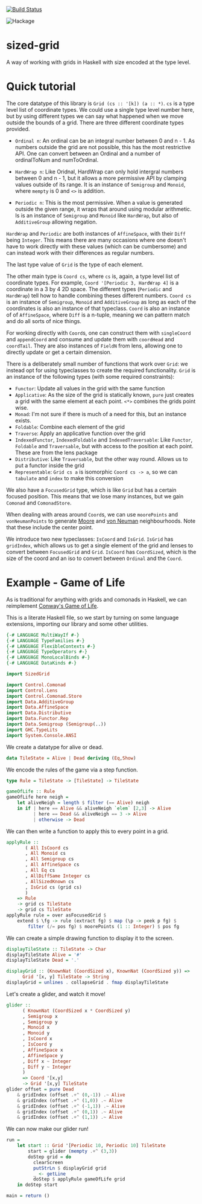[![Build Status](https://travis-ci.org/edwardwas/sized-grid.svg?branch=master)](https://travis-ci.org/edwardwas/sized-grid)

![Hackage](https://img.shields.io/hackage/v/sized-grid)

sized-grid
===========

A way of working with grids in Haskell with size encoded at the type level.

Quick tutorial
========

The core datatype of this library is `Grid (cs :: '[k]) (a :: *)`. `cs` is a type level list of coordinate types. We could use a single type level number here, but by using different types we can say what happened when we move outside the bounds of a grid. There are three different coordinate types provided.

* `Ordinal n`: An ordinal can be an integral number between 0 and n - 1. As numbers outside the grid are not possible, this has the most restrictive API. One can convert between an Ordinal and a number of ordinalToNum and numToOrdinal.

* `HardWrap n`: Like Oridnal, HardWrap can only hold intergral numbers between 0 and n - 1, but it allows a more permissive API by clamping values outside of its range. It is an instance of `Semigroup` and `Monoid`, where `mempty` is 0 and `<>` is addition. 

* `Periodic n`: This is the most permissive. When a value is generated outside the given range, it wraps that around using modular arithmetic. Is is an instance of `Semigroup` and `Monoid` like `HardWrap`, but also of `AdditiveGroup` allowing negation.

`HardWrap` and `Periodic` are both instances of `AffineSpace`, with their `Diff` being `Integer`. This means there are many occasions where one doesn't have to work directly with these values (which can be cumbersome) and can instead work with their differences as regular numbers.

The last type value of `Grid` is the type of each element. 

The other main type is `Coord cs`, where `cs` is, again, a type level list of coordinate types. For example, `Coord '[Periodic 3, HardWrap 4]` is a coordinate in a 3 by 4 2D space. The different types (`Periodic` and `HardWrap`) tell how to handle combining theses different numbers. `Coord cs` is an instance of `Semigroup`, `Monoid` and `AdditiveGroup` as long as each of the coordinates is also an instance of that typeclass. `Coord` is also an instance of of `AffineSpace`, where `Diff` is a n-tuple, meaning we can pattern match and do all sorts of nice things.

For working directly with `Coord`s, one can construct them with `singleCoord` and `appendCoord` and consume and update them with `coordHead` and `coordTail`. They are also instances of `FieldN` from lens, allowing one to directly update or get a certain dimension.

There is a deliberately small number of functions that work over `Grid`: we instead opt for using typeclasses to create the required functionality. `Grid` is an instance of the following types (with some required constraints):

* `Functor`: Update all values in the grid with the same function
* `Applicative`: As the size of the grid is statically known, `pure` just creates a grid with the same element at each point. `<*>` combines the grids point wise.
* `Monad`: I'm not sure if there is much of a need for this, but an instance exists.  
* `Foldable`: Combine each element of the grid
* `Traverse`: Apply an applicative function over the grid
* `IndexedFunctor`, `IndexedFoldable` and `IndexedTraversable`: Like `Functor`, `Foldable` and `Traversable`, but with access to the position at each point. These are from the lens package
* `Distributive`: Like `Traversable`, but the other way round. Allows us to put a functor inside the grid
* `Representable`: `Grid cs a` is isomorphic `Coord cs -> a`, so we can `tabulate` and `index` to make this conversion

We also have a `FocusedGrid` type, which is like `Grid` but has a certain focused position. This means that we lose many instances, but we gain `Comonad` and `ComonadStore`. 

When dealing with areas around `Coord`s, we can use `moorePoints` and `vonNeumanPoints` to generate [Moore](https://en.wikipedia.org/wiki/Moore_neighborhood) and [von Neuman](https://en.wikipedia.org/wiki/Von_Neumann_neighborhood) neighbourhoods. Note that these include the center point.

We introduce two new typeclasses: `IsCoord` and `IsGrid`. `IsGrid` has `gridIndex`, which allows us to get a single element of the grid and lenses to convert between `FocusedGrid` and `Grid`. `IsCoord` has `CoordSized`, which is the size of the coord and an iso to convert between `Ordinal` and the `Coord`.

Example - Game of Life
=====================

As is traditional for anything with grids and comonads in Haskell, we can reimplement [Conway's Game of Life](https://en.wikipedia.org/wiki/Conway%27s_Game_of_Life).

This is a literate Haskell file, so we start by turning on some language extensions, importing our library and some other utilities.

```haskell
{-# LANGUAGE MultiWayIf #-}
{-# LANGUAGE TypeFamilies #-}
{-# LANGUAGE FlexibleContexts #-}
{-# LANGUAGE TypeOperators #-}
{-# LANGUAGE MonoLocalBinds #-}
{-# LANGUAGE DataKinds #-}

import SizedGrid

import Control.Comonad
import Control.Lens
import Control.Comonad.Store
import Data.AdditiveGroup
import Data.AffineSpace
import Data.Distributive
import Data.Functor.Rep
import Data.Semigroup (Semigroup(..))
import GHC.TypeLits
import System.Console.ANSI
```

We create a datatype for alive or dead.

```haskell
data TileState = Alive | Dead deriving (Eq,Show)
```

We encode the rules of the game via a step function.

```haskell
type Rule = TileState -> [TileState] -> TileState

gameOfLife :: Rule
gameOfLife here neigh =
    let aliveNeigh = length $ filter (== Alive) neigh
    in if | here == Alive && aliveNeigh `elem` [2,3] -> Alive
          | here == Dead && aliveNeigh == 3 -> Alive
          | otherwise -> Dead
```

We can then write a function to apply this to every point in a grid.

```haskell
applyRule :: 
       ( All IsCoord cs
       , All Monoid cs
       , All Semigroup cs
       , All AffineSpace cs
       , All Eq cs
       , AllDiffSame Integer cs
       , AllSizedKnown cs
       , IsGrid cs (grid cs)
       )
    => Rule
    -> grid cs TileState
    -> grid cs TileState
applyRule rule = over asFocusedGrid $ 
    extend $ \fg -> rule (extract fg) $ map (\p -> peek p fg) $ 
        filter (/= pos fg) $ moorePoints (1 :: Integer) $ pos fg

```

We can create a simple drawing function to display it to the screen.

```haskell
displayTileState :: TileState -> Char
displayTileState Alive = '#'
displayTileState Dead = '.'

displayGrid :: (KnownNat (CoordSized x), KnownNat (CoordSized y)) => 
      Grid '[x, y] TileState -> String
displayGrid = unlines . collapseGrid . fmap displayTileState
```

Let's create a glider, and watch it move!

```haskell
glider :: 
      ( KnownNat (CoordSized x * CoordSized y)
      , Semigroup x
      , Semigroup y
      , Monoid x
      , Monoid y
      , IsCoord x
      , IsCoord y
      , AffineSpace x
      , AffineSpace y
      , Diff x ~ Integer
      , Diff y ~ Integer
      ) 
      => Coord '[x,y] 
      -> Grid '[x,y] TileState
glider offset = pure Dead 
    & gridIndex (offset .+^ (0,-1)) .~ Alive
    & gridIndex (offset .+^ (1,0)) .~ Alive
    & gridIndex (offset .+^ (-1,1)) .~ Alive
    & gridIndex (offset .+^ (0,1)) .~ Alive
    & gridIndex (offset .+^ (1,1)) .~ Alive
```

We can now make our glider run!

```haskell
run = 
    let start :: Grid '[Periodic 10, Periodic 10] TileState 
        start = glider (mempty .+^ (3,3))
        doStep grid = do
          clearScreen
          putStrLn $ displayGrid grid
          _ <- getLine
          doStep $ applyRule gameOfLife grid
    in doStep start

main = return ()
```
